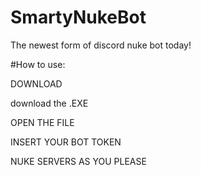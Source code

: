# SmartyNukeBot
The newest form of discord nuke bot today!


#How to use:

DOWNLOAD

download the .EXE

OPEN THE FILE

INSERT YOUR BOT TOKEN

NUKE SERVERS AS YOU PLEASE
